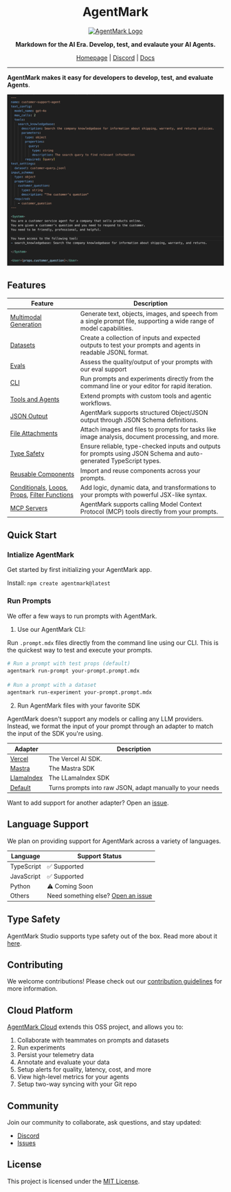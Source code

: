 <h1 align="center">AgentMark</h1>

<p align="center">
  <a href="https://github.com/agentmark-ai">
    <picture>
      <source media="(prefers-color-scheme: light)" srcset="https://i.imgur.com/j7nNMip.png">
      <source media="(prefers-color-scheme: dark)" srcset="https://i.imgur.com/j7nNMip.png">
      <img src="https://i.imgur.com/j7nNMip.png" alt="AgentMark Logo" width="200">
    </picture>
  </a>
</p>

<p align="center">
  <strong>Markdown for the AI Era. Develop, test, and evalaute your AI Agents.</strong>
</p>

<p align="center">
  <a href="https://www.agentmark.co">Homepage</a> |
  <a href="https://discord.gg/P2NeMDtXar">Discord</a> |
  <a href="https://docs.agentmark.co/agentmark/">Docs</a>
</p>

---

**AgentMark makes it easy for developers to develop, test, and evaluate Agents**.

![AgentMark MDX Example](/assets/agentmark.png)

## Features

| Feature | Description |
|---------|-------------|
| [Multimodal Generation](https://docs.agentmark.co/agentmark/generation_types/overview) | Generate text, objects, images, and speech from a single prompt file, supporting a wide range of model capabilities. |
| [Datasets](https://docs.agentmark.co/agentmark/datasets/overview) | Create a collection of inputs and expected outputs to test your prompts and agents in readable JSONL format. |
| [Evals](https://docs.agentmark.co/agentmark/testing/evals) | Assess the quality/output of your prompts with our eval support |
| [CLI](https://docs.agentmark.co/agentmark/running_prompts/cli) | Run prompts and experiments directly from the command line or your editor for rapid iteration. |
| [Tools and Agents](https://docs.agentmark.co/agentmark/prompt_basics/tools-and-agents) | Extend prompts with custom tools and agentic workflows. |
| [JSON Output](https://docs.agentmark.co/agentmark/prompt_basics/tools-and-agents) | AgentMark supports structured Object/JSON output through JSON Schema definitions. |
| [File Attachments](https://docs.agentmark.co/agentmark/prompt_basics/file-attachments) | Attach images and files to prompts for tasks like image analysis, document processing, and more. |
| [Type Safety](https://docs.agentmark.co/agentmark/running_prompts/type-safety) | Ensure reliable, type-checked inputs and outputs for prompts using JSON Schema and auto-generated TypeScript types. |
| [Reusable Components](https://docs.agentmark.co/agentmark/prompt_basics/reusable-components) | Import and reuse components across your prompts.|
| [Conditionals](https://docs.agentmark.co/agentmark/prompt_basics/conditionals), [Loops](https://docs.agentmark.co/agentmark/prompt_basics/loops), [Props](https://docs.agentmark.co/agentmark/prompt_basics/props), [Filter Functions](https://docs.agentmark.co/agentmark/prompt_basics/filter_functions) | Add logic, dynamic data, and transformations to your prompts with powerful JSX-like syntax. |
| [MCP Servers](https://docs.agentmark.co/agentmark/prompt_basics/mcp) | AgentMark supports calling Model Context Protocol (MCP) tools directly from your prompts. | 

## Quick Start

### Intialize AgentMark

Get started by first initializing your AgentMark app.

Install:
`npm create agentmark@latest`

### Run Prompts

We offer a few ways to run prompts with AgentMark.

1. Use our AgentMark CLI:

Run `.prompt.mdx` files directly from the command line using our CLI. This is the quickest way to test and execute your prompts.

```bash
# Run a prompt with test props (default)
agentmark run-prompt your-prompt.prompt.mdx

# Run a prompt with a dataset
agentmark run-experiment your-prompt.prompt.mdx
```

2. Run AgentMark files with your favorite SDK

AgentMark doesn't support any models or calling any LLM providers. Instead, we format the input of your prompt through an adapter to match the input of the SDK you're using.

| Adapter   | Description |
|-----------|-------------|
| [Vercel](https://docs.agentmark.co/agentmark/running_prompts/vercel) | The Vercel AI SDK. |
| [Mastra](https://docs.agentmark.co/agentmark/running_prompts/mastra) | The Mastra SDK |
| [LlamaIndex](https://docs.agentmark.co/agentmark/running_prompts/llamaindex) | The LLamaIndex SDK |
| [Default](https://docs.agentmark.co/agentmark/running_prompts/default)   | Turns prompts into raw JSON, adapt manually to your needs |

Want to add support for another adapter? Open an [issue](https://github.com/agentmark-ai/agentmark/issues).

## Language Support

We plan on providing support for AgentMark across a variety of languages.

| Language | Support Status |
|----------|---------------|
| TypeScript | ✅ Supported |
| JavaScript | ✅ Supported |
| Python | ⚠️ Coming Soon |
| Others | Need something else? [Open an issue](https://github.com/agentmark-ai/agentmark/issues) |

## Type Safety

AgentMark Studio supports type safety out of the box. Read more about it [here](https://docs.agentmark.co/platform/further_reference/type-safety).

## Contributing

We welcome contributions! Please check out our [contribution guidelines](https://github.com/agentmark-ai/agentmark/blob/main/CONTRIBUTING.md) for more information.

## Cloud Platform

[AgentMark Cloud](agentmark.co) extends this OSS project, and allows you to:

1. Collaborate with teammates on prompts and datasets
2. Run experiments
3. Persist your telemetry data
4. Annotate and evaluate your data
5. Setup alerts for quality, latency, cost, and more
6. View high-level metrics for your agents
7. Setup two-way syncing with your Git repo

## Community

Join our community to collaborate, ask questions, and stay updated:

- [Discord](https://discord.gg/P2NeMDtXar)
- [Issues](https://github.com/agentmark-ai/agentmark/issues)

## License

This project is licensed under the [MIT License](https://github.com/agentmark-ai/agentmark/blob/main/LICENSE.md).
